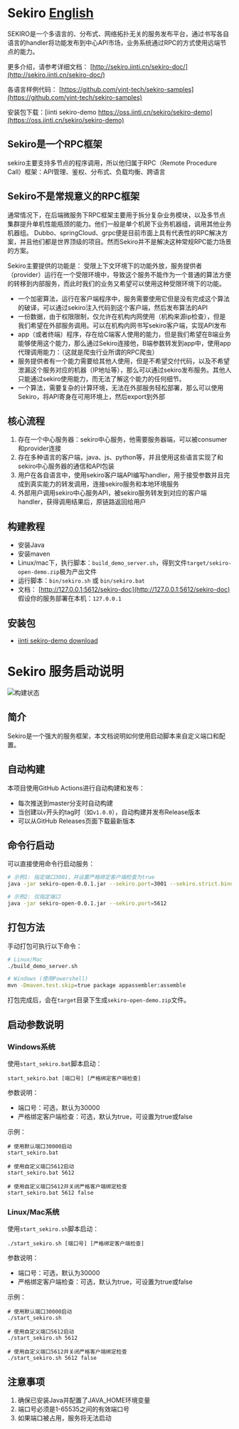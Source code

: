 # Sekiro [English](./README.EN.md)
SEKIRO是一个多语言的、分布式、网络拓扑无关的服务发布平台，通过书写各自语言的handler将功能发布到中心API市场，业务系统通过RPC的方式使用远端节点的能力。

更多介绍，请参考详细文档： [http://sekiro.iinti.cn/sekiro-doc/](http://sekiro.iinti.cn/sekiro-doc/)

各语言样例代码： [https://github.com/yint-tech/sekiro-samples](https://github.com/yint-tech/sekiro-samples)

安装包下载：[iinti sekiro-demo https://oss.iinti.cn/sekiro/sekiro-demo](https://oss.iinti.cn/sekiro/sekiro-demo)

## Sekiro是一个RPC框架
sekiro主要支持多节点的程序调用，所以他归属于RPC（Remote Procedure Call）框架：API管理、鉴权、分布式、负载均衡、跨语言

## Sekiro不是常规意义的RPC框架
通常情况下，在后端微服务下RPC框架主要用于拆分复杂业务模块，以及多节点集群提升单机性能瓶颈的能力。他们一般是单个机房下业务机器组，调用其他业务机器组。
Dubbo、springCloud、grpc便是目前市面上具有代表性的RPC解决方案，并且他们都是世界顶级的项目。然而Sekiro并不是解决这种常规RPC能力场景的方案。

Sekiro主要提供的功能是： 受限上下文环境下的功能外放，服务提供者（provider）运行在一个受限环境中，导致这个服务不能作为一个普通的算法方便的转移到内部服务，而此时我们的业务又希望可以使用这种受限环境下的功能。

* 一个加密算法，运行在客户端程序中，服务需要使用它但是没有完成这个算法的破译，可以通过sekiro注入代码到这个客户端，然后发布算法的API
* 一份数据，由于权限限制，仅允许在机构内网使用（机构来源ip检查），但是我们希望在外部服务调用。可以在机构内网书写sekiro客户端，实现API发布
* app（或者终端）程序，存在给C端客人使用的能力，但是我们希望在B端业务能够使用这个能力，那么通过Sekiro连接他，B端参数转发到app中，使用app代理调用能力：（这就是爬虫行业所谓的RPC爬虫）
* 服务提供者有一个能力需要给其他人使用，但是不希望交付代码，以及不希望泄漏这个服务对应的机器（IP地址等），那么可以通过sekiro发布服务。其他人只能通过sekiro使用能力，而无法了解这个能力的任何细节。
* 一个算法，需要复杂的计算环境，无法在外部服务轻松部署，那么可以使用Sekiro，将API寄身在可用环境上，然后export到外部

## 核心流程
1. 存在一个中心服务器：sekiro中心服务，他需要服务器端，可以被consumer和provider连接
2. 存在多种语言的客户端，java、js、python等，并且使用这些语言实现了和sekiro中心服务器的通信和API包装
3. 用户在各自语言中，使用sekiro客户端API编写handler，用于接受参数并且完成到真实能力的转发调用，连接sekiro服务和本地环境服务
4. 外部用户调用sekiro中心服务API，被sekiro服务转发到对应的客户端handler，获得调用结果后，原链路返回给用户


## 构建教程

- 安装Java
- 安装maven
- Linux/mac下，执行脚本：``build_demo_server.sh``，得到文件``target/sekiro-open-demo.zip``极为产出文件
- 运行脚本：``bin/sekiro.sh`` 或 ``bin/sekiro.bat``
- 文档： [http://127.0.0.1:5612/sekiro-doc](http://127.0.0.1:5612/sekiro-doc) 假设你的服务部署在本机：``127.0.0.1``

## 安装包

- [iinti sekiro-demo download](https://oss.iinti.cn/sekiro/sekiro-demo)

# Sekiro 服务启动说明

![构建状态](https://github.com/USER_NAME/sekiro/actions/workflows/build-and-release.yml/badge.svg)

## 简介
Sekiro是一个强大的服务框架，本文档说明如何使用启动脚本来自定义端口和配置。

## 自动构建
本项目使用GitHub Actions进行自动构建和发布：
- 每次推送到master分支时自动构建
- 当创建以`v`开头的tag时（如`v1.0.0`），自动构建并发布Release版本
- 可以从GitHub Releases页面下载最新版本

## 命令行启动
可以直接使用命令行启动服务：

```bash
# 示例1: 指定端口3001，并设置严格绑定客户端检查为true
java -jar sekiro-open-0.0.1.jar --sekiro.port=3001 --sekiro.strict.bindClientCheck=true

# 示例2: 仅指定端口
java -jar sekiro-open-0.0.1.jar --sekiro.port=5612
```

## 打包方法
手动打包可执行以下命令：

```bash
# Linux/Mac
./build_demo_server.sh

# Windows (使用Powershell)
mvn -Dmaven.test.skip=true package appassembler:assemble
```

打包完成后，会在`target`目录下生成`sekiro-open-demo.zip`文件。

## 启动参数说明

### Windows系统
使用`start_sekiro.bat`脚本启动：

```
start_sekiro.bat [端口号] [严格绑定客户端检查]
```

参数说明：
- 端口号：可选，默认为30000
- 严格绑定客户端检查：可选，默认为true，可设置为true或false

示例：
```
# 使用默认端口30000启动
start_sekiro.bat

# 使用自定义端口5612启动
start_sekiro.bat 5612

# 使用自定义端口5612并关闭严格客户端绑定检查
start_sekiro.bat 5612 false
```

### Linux/Mac系统
使用`start_sekiro.sh`脚本启动：

```
./start_sekiro.sh [端口号] [严格绑定客户端检查]
```

参数说明：
- 端口号：可选，默认为30000
- 严格绑定客户端检查：可选，默认为true，可设置为true或false

示例：
```
# 使用默认端口30000启动
./start_sekiro.sh

# 使用自定义端口5612启动
./start_sekiro.sh 5612

# 使用自定义端口5612并关闭严格客户端绑定检查
./start_sekiro.sh 5612 false
```

## 注意事项
1. 确保已安装Java并配置了JAVA_HOME环境变量
2. 端口号必须是1-65535之间的有效端口号
3. 如果端口被占用，服务将无法启动



